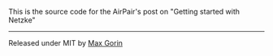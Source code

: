 This is the source code for the AirPair's post on "Getting started with Netzke"

---
Released under MIT by [Max Gorin](http://twitter.com/mxgrn)
